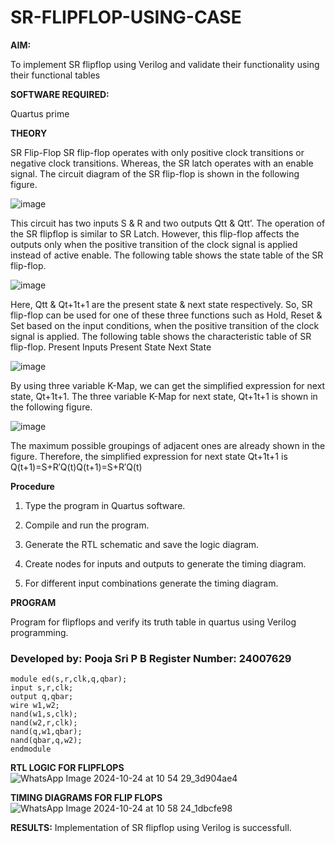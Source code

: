 # SR-FLIPFLOP-USING-CASE

**AIM:**

To implement  SR flipflop using Verilog and validate their functionality using their functional tables

**SOFTWARE REQUIRED:**

Quartus prime

**THEORY**

SR Flip-Flop SR flip-flop operates with only positive clock transitions or negative clock transitions. Whereas, the SR latch operates with an enable signal. The circuit diagram of the SR flip-flop is shown in the following figure.

![image](https://github.com/naavaneetha/SR-FLIPFLOP-USING-CASE/assets/154305477/0f710028-ad52-4d3e-9276-8714cf023a25)

 
This circuit has two inputs S & R and two outputs Qtt & Qtt’. The operation of the SR flipflop is similar to SR Latch. However, this flip-flop affects the outputs only when the positive transition of the clock signal is applied instead of active enable. The following table shows the state table of the SR flip-flop.

![image](https://github.com/naavaneetha/SR-FLIPFLOP-USING-CASE/assets/154305477/dabfc4f4-87e3-4cbc-9472-f89ee1b5ed30)

 
Here, Qtt & Qt+1t+1 are the present state & next state respectively. So, SR flip-flop can be used for one of these three functions such as Hold, Reset & Set based on the input conditions, when the positive transition of the clock signal is applied. The following table shows the characteristic table of SR flip-flop. Present Inputs Present State Next State

![image](https://github.com/naavaneetha/SR-FLIPFLOP-USING-CASE/assets/154305477/dd90d16c-aec5-4290-a586-e2346b1e9eb5)

 
By using three variable K-Map, we can get the simplified expression for next state, Qt+1t+1. The three variable K-Map for next state, Qt+1t+1 is shown in the following figure.

![image](https://github.com/naavaneetha/SR-FLIPFLOP-USING-CASE/assets/154305477/473efad6-d70b-4ca7-aeb7-898bbfca319f)

 
The maximum possible groupings of adjacent ones are already shown in the figure. Therefore, the simplified expression for next state Qt+1t+1 is Q(t+1)=S+R′Q(t)Q(t+1)=S+R′Q(t)

**Procedure**


1. Type the program in Quartus software.

2. Compile and run the program.

3. Generate the RTL schematic and save the logic diagram.

4. Create nodes for inputs and outputs to generate the timing diagram.

5. For different input combinations generate the timing diagram.

**PROGRAM**

Program for flipflops and verify its truth table in quartus using Verilog programming. 
### Developed by: Pooja Sri P B Register Number: 24007629
```
module ed(s,r,clk,q,qbar);
input s,r,clk;
output q,qbar;
wire w1,w2;
nand(w1,s,clk);
nand(w2,r,clk);
nand(q,w1,qbar);
nand(qbar,q,w2);
endmodule
```

**RTL LOGIC FOR FLIPFLOPS**
![WhatsApp Image 2024-10-24 at 10 54 29_3d904ae4](https://github.com/user-attachments/assets/53736e29-7a13-404c-a5ba-42661c147abe)


**TIMING DIAGRAMS FOR FLIP FLOPS**
![WhatsApp Image 2024-10-24 at 10 58 24_1dbcfe98](https://github.com/user-attachments/assets/9c6e10cb-0d29-4771-9556-ed7c6e9a61ce)


**RESULTS:**
Implementation of SR flipflop using Verilog is successfull.
